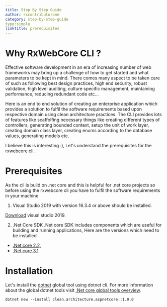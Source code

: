 ```yaml
---
title: Step By Step Guide
author: rxcontributorone
category: step-by-step-guide
type:simple
linktitle: prerequisites
---
```

# Why RxWebCore CLI ?
Effective software development in an era of increasing number of web frameworks may bring up a challenge of how to get started and what parameters to be kept in mind. There comes many aspect to be taken care of such as following best design practices, high end security, robust validation, high level auditing, culture specific management, maintaining performance, reducing redundant code etc...

Here is an end to end solution of creating an enterprise application which provides a solution to fulfil the software requirements based upon respective domain using clean architecture practices. The CLI provides lots of  features like scaffolfing necessary things like creating different types of controllers, generating bounded context, setup the unit of work layer, creating domain class layer, creating enums according to the database values, generating models etc. 

I believe this is interesting :), Let's understand the prerequisites for the rxwebcore cli.

# Prerequisites

As the cli is build on .net core and this is helpful for .net core projects so before using the rxwebcore cli you have to fulfil the software requirements in your machine
1) Visual Studio 2019 with version 16.3.4 or above should be installed.

<a class="redirect-link" href="https://visualstudio.microsoft.com/downloads/">Download</a> visual studio 2019.

2) .Net Core SDK
.Net core SDK includes components which are useful for building and running applications, Here are the versions which need to be installed 
<ul class="bullet-list">
<li><a class="redirect-link" href="https://dotnet.microsoft.com/download/dotnet-core/2.2">.Net core 2.2,</a></li>
<li><a class="redirect-link" href="https://dotnet.microsoft.com/download/dotnet-core/3.1">.Net core 3.1 </a></li>
</ul>

# Installation
Let's install the <a class="redirect-link" href="https://www.nuget.org/packages/clean.architecture.aspnetcore/1.0.0">dotnet</a> global tool using dotnet cli. For more information about the global dotnet tools visit <a class="redirect-link" href="https://docs.microsoft.com/en-us/dotnet/core/tools/global-tools">.Net core global tools overview</a>.

`````
dotnet new --install clean.architecture.aspnetcore::1.0.0
`````




